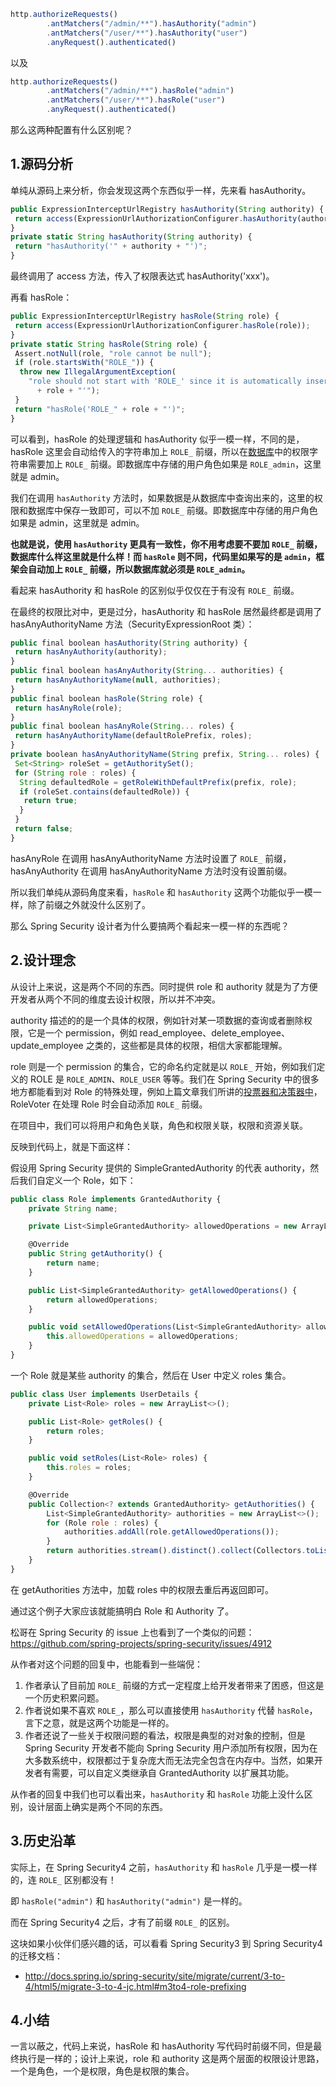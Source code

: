 ```javascript
http.authorizeRequests()
        .antMatchers("/admin/**").hasAuthority("admin")
        .antMatchers("/user/**").hasAuthority("user")
        .anyRequest().authenticated()
```

以及

```javascript
http.authorizeRequests()
        .antMatchers("/admin/**").hasRole("admin")
        .antMatchers("/user/**").hasRole("user")
        .anyRequest().authenticated()
```

那么这两种配置有什么区别呢？

## **1.源码分析**

单纯从源码上来分析，你会发现这两个东西似乎一样，先来看 hasAuthority。

```javascript
public ExpressionInterceptUrlRegistry hasAuthority(String authority) {
 return access(ExpressionUrlAuthorizationConfigurer.hasAuthority(authority));
}
private static String hasAuthority(String authority) {
 return "hasAuthority('" + authority + "')";
}
```

最终调用了 access 方法，传入了权限表达式 hasAuthority('xxx')。

再看 hasRole：

```javascript
public ExpressionInterceptUrlRegistry hasRole(String role) {
 return access(ExpressionUrlAuthorizationConfigurer.hasRole(role));
}
private static String hasRole(String role) {
 Assert.notNull(role, "role cannot be null");
 if (role.startsWith("ROLE_")) {
  throw new IllegalArgumentException(
    "role should not start with 'ROLE_' since it is automatically inserted. Got '"
      + role + "'");
 }
 return "hasRole('ROLE_" + role + "')";
}
```

可以看到，hasRole 的处理逻辑和 hasAuthority 似乎一模一样，不同的是，hasRole 这里会自动给传入的字符串加上 `ROLE_` 前缀，所以在[数据库](https://cloud.tencent.com/solution/database?from=10680)中的权限字符串需要加上 `ROLE_` 前缀。即数据库中存储的用户角色如果是 `ROLE_admin`，这里就是 admin。

我们在调用 `hasAuthority` 方法时，如果数据是从数据库中查询出来的，这里的权限和数据库中保存一致即可，可以不加 `ROLE_` 前缀。即数据库中存储的用户角色如果是 admin，这里就是 admin。

**也就是说，使用 `hasAuthority` 更具有一致性，你不用考虑要不要加 `ROLE_` 前缀，数据库什么样这里就是什么样！而 `hasRole` 则不同，代码里如果写的是 `admin`，框架会自动加上 `ROLE_` 前缀，所以数据库就必须是 `ROLE_admin`。**

看起来 hasAuthority 和 hasRole 的区别似乎仅仅在于有没有 `ROLE_` 前缀。

在最终的权限比对中，更是过分，hasAuthority 和 hasRole 居然最终都是调用了 hasAnyAuthorityName 方法（SecurityExpressionRoot 类）：

```javascript
public final boolean hasAuthority(String authority) {
 return hasAnyAuthority(authority);
}
public final boolean hasAnyAuthority(String... authorities) {
 return hasAnyAuthorityName(null, authorities);
}
public final boolean hasRole(String role) {
 return hasAnyRole(role);
}
public final boolean hasAnyRole(String... roles) {
 return hasAnyAuthorityName(defaultRolePrefix, roles);
}
private boolean hasAnyAuthorityName(String prefix, String... roles) {
 Set<String> roleSet = getAuthoritySet();
 for (String role : roles) {
  String defaultedRole = getRoleWithDefaultPrefix(prefix, role);
  if (roleSet.contains(defaultedRole)) {
   return true;
  }
 }
 return false;
}
```

hasAnyRole 在调用 hasAnyAuthorityName 方法时设置了 `ROLE_` 前缀，hasAnyAuthority 在调用 hasAnyAuthorityName 方法时没有设置前缀。

所以我们单纯从源码角度来看，`hasRole` 和 `hasAuthority` 这两个功能似乎一模一样，除了前缀之外就没什么区别了。

那么 Spring Security 设计者为什么要搞两个看起来一模一样的东西呢？

## **2.设计理念**

从设计上来说，这是两个不同的东西。同时提供 role 和 authority 就是为了方便开发者从两个不同的维度去设计权限，所以并不冲突。

authority 描述的的是一个具体的权限，例如针对某一项数据的查询或者删除权限，它是一个 permission，例如 read_employee、delete_employee、update_employee 之类的，这些都是具体的权限，相信大家都能理解。

role 则是一个 permission 的集合，它的命名约定就是以 `ROLE_` 开始，例如我们定义的 ROLE 是 `ROLE_ADMIN`、`ROLE_USER` 等等。我们在 Spring Security 中的很多地方都能看到对 Role 的特殊处理，例如上篇文章我们所讲的[投票器和决策器中](https://mp.weixin.qq.com/s?__biz=MzI1NDY0MTkzNQ==&mid=2247490093&idx=1&sn=0fc060f0dc3e00035517edce5fb4113f&scene=21#wechat_redirect)，RoleVoter 在处理 Role 时会自动添加 `ROLE_` 前缀。

在项目中，我们可以将用户和角色关联，角色和权限关联，权限和资源关联。

反映到代码上，就是下面这样：

假设用 Spring Security 提供的 SimpleGrantedAuthority 的代表 authority，然后我们自定义一个 Role，如下：

```javascript
public class Role implements GrantedAuthority {
    private String name;

    private List<SimpleGrantedAuthority> allowedOperations = new ArrayList<>();

    @Override
    public String getAuthority() {
        return name;
    }

    public List<SimpleGrantedAuthority> getAllowedOperations() {
        return allowedOperations;
    }

    public void setAllowedOperations(List<SimpleGrantedAuthority> allowedOperations) {
        this.allowedOperations = allowedOperations;
    }
}
```

一个 Role 就是某些 authority 的集合，然后在 User 中定义 roles 集合。

```javascript
public class User implements UserDetails {
    private List<Role> roles = new ArrayList<>();

    public List<Role> getRoles() {
        return roles;
    }

    public void setRoles(List<Role> roles) {
        this.roles = roles;
    }

    @Override
    public Collection<? extends GrantedAuthority> getAuthorities() {
        List<SimpleGrantedAuthority> authorities = new ArrayList<>();
        for (Role role : roles) {
            authorities.addAll(role.getAllowedOperations());
        }
        return authorities.stream().distinct().collect(Collectors.toList());
    }
}
```

在 getAuthorities 方法中，加载 roles 中的权限去重后再返回即可。

通过这个例子大家应该就能搞明白 Role 和 Authority 了。

松哥在 Spring Security 的 issue 上也看到了一个类似的问题：https://github.com/spring-projects/spring-security/issues/4912

从作者对这个问题的回复中，也能看到一些端倪：

1. 作者承认了目前加 `ROLE_` 前缀的方式一定程度上给开发者带来了困惑，但这是一个历史积累问题。
2. 作者说如果不喜欢 `ROLE_`，那么可以直接使用 `hasAuthority` 代替 `hasRole`，言下之意，就是这两个功能是一样的。
3. 作者还说了一些关于权限问题的看法，权限是典型的对对象的控制，但是 Spring Security 开发者不能向 Spring Security 用户添加所有权限，因为在大多数系统中，权限都过于复杂庞大而无法完全包含在内存中。当然，如果开发者有需要，可以自定义类继承自 GrantedAuthority 以扩展其功能。

从作者的回复中我们也可以看出来，`hasAuthority` 和 `hasRole` 功能上没什么区别，设计层面上确实是两个不同的东西。

## **3.历史沿革**

实际上，在 Spring Security4 之前，`hasAuthority` 和 `hasRole` 几乎是一模一样的，连 `ROLE_` 区别都没有！

即 `hasRole("admin")` 和 `hasAuthority("admin")` 是一样的。

而在 Spring Security4 之后，才有了前缀 `ROLE_` 的区别。

这块如果小伙伴们感兴趣的话，可以看看 Spring Security3 到 Spring Security4 的迁移文档：

- http://docs.spring.io/spring-security/site/migrate/current/3-to-4/html5/migrate-3-to-4-jc.html#m3to4-role-prefixing

## **4.小结**

一言以蔽之，代码上来说，hasRole 和 hasAuthority 写代码时前缀不同，但是最终执行是一样的；设计上来说，role 和 authority 这是两个层面的权限设计思路，一个是角色，一个是权限，角色是权限的集合。
